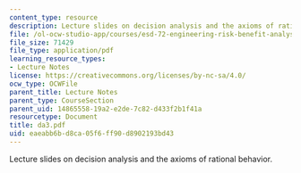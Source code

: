 ```yaml
---
content_type: resource
description: Lecture slides on decision analysis and the axioms of rational behavior.
file: /ol-ocw-studio-app/courses/esd-72-engineering-risk-benefit-analysis-spring-2007/eaeabb6bd8ca05f6ff90d8902193bd43_da3.pdf
file_size: 71429
file_type: application/pdf
learning_resource_types:
- Lecture Notes
license: https://creativecommons.org/licenses/by-nc-sa/4.0/
ocw_type: OCWFile
parent_title: Lecture Notes
parent_type: CourseSection
parent_uid: 14865558-19a2-e2de-7c82-d433f2b1f41a
resourcetype: Document
title: da3.pdf
uid: eaeabb6b-d8ca-05f6-ff90-d8902193bd43
---
```

Lecture slides on decision analysis and the axioms of rational behavior.